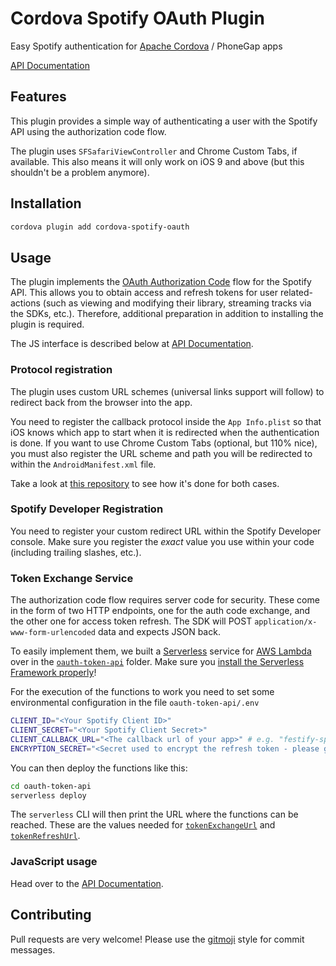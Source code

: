 # Cordova Spotify OAuth Plugin

Easy Spotify authentication for [Apache Cordova][cordova] / PhoneGap apps

[API Documentation][api-docs]

## Features

This plugin provides a simple way of authenticating a user with the Spotify API using the authorization code flow.

The plugin uses `SFSafariViewController` and Chrome Custom Tabs, if available. This also means it will only work on iOS 9 and above (but this shouldn't be a problem anymore).

## Installation

```bash
cordova plugin add cordova-spotify-oauth
```

## Usage

The plugin implements the [OAuth Authorization Code][auth-code-flow] flow for the Spotify API. This allows you to obtain access and refresh tokens for user related-actions (such as viewing and modifying their library, streaming tracks via the SDKs, etc.). Therefore, additional preparation in addition to installing the plugin is required.

The JS interface is described below at [API Documentation][api-docs].

### Protocol registration

The plugin uses custom URL schemes (universal links support will follow) to redirect back from the browser into the app. 

You need to register the callback protocol inside the `App Info.plist` so that iOS knows which app to start when it is redirected when the authentication is done. If you want to use Chrome Custom Tabs (optional, but 110% nice), you must also register the URL scheme and path you will be redirected to within the `AndroidManifest.xml` file.

Take a look at [this repository][cordova-scheme-helper] to see how it's done for both cases.

### Spotify Developer Registration

You need to register your custom redirect URL within the Spotify Developer console. Make sure you register the _exact_ value you use within your code (including trailing slashes, etc.).

### Token Exchange Service

The authorization code flow requires server code for security. These come in the form of two HTTP endpoints, one for the auth code exchange, and the other one for access token refresh. The SDK will POST `application/x-www-form-urlencoded` data and expects JSON back.

To easily implement them, we built a [Serverless][serverless] service for [AWS Lambda][aws-lambda] over in the [`oauth-token-api`][token-api-example] folder. Make sure you [install the Serverless Framework properly][serverless-installation]!

For the execution of the functions to work you need to set some environmental configuration in the file `oauth-token-api/.env`

```bash
CLIENT_ID="<Your Spotify Client ID>"
CLIENT_SECRET="<Your Spotify Client Secret>"
CLIENT_CALLBACK_URL="<The callback url of your app>" # e.g. "festify-spotify://callback"
ENCRYPTION_SECRET="<Secret used to encrypt the refresh token - please generate>"
```

You can then deploy the functions like this:

```bash
cd oauth-token-api
serverless deploy
```

The `serverless` CLI will then print the URL where the functions can be reached. These are the values needed for [`tokenExchangeUrl`][token-exchange-url] and [`tokenRefreshUrl`][token-refresh-url].

### JavaScript usage

Head over to the [API Documentation][api-docs].

## Contributing
Pull requests are very welcome! Please use the [gitmoji][gitmoji] style for commit messages.


[api-docs]: https://festify.github.io/cordova-spotify-oauth/ "API Documentation"
[auth-code-flow]: https://developer.spotify.com/web-api/authorization-guide/#authorization-code-flow
[aws-lambda]: https://aws.amazon.com/lambda/ "AWS Lambda"
[cordova]: https://cordova.apache.org/ "Apache Cordova"
[cordova-scheme-helper]: https://github.com/Festify/festify-cordova-scheme-helper "Festify Cordova Scheme Helper"
[gitmoji]: https://gitmoji.carloscuesta.me/ "Gitmoji"
[serverless]: https://serverless.com "Serverless Framework"
[serverless-installation]: https://serverless.com/framework/docs/providers/aws/guide/installation/ "Serverless Framework Installation"
[token-api-example]: https://github.com/Festify/cordova-spotify-oauth/tree/develop/oauth-token-api "OAuth Token Service example"
[token-exchange-url]: https://festify.github.io/cordova-spotify-oauth/interfaces/config.html#tokenexchangeurl "OAuth Auth Code Exchange URL"
[token-refresh-url]: https://festify.github.io/cordova-spotify-oauth/interfaces/config.html#tokenrefreshurl "OAuth Access Token Refresh URL"